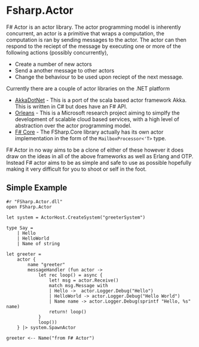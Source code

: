 Fsharp.Actor
============

F# Actor is an actor library. The actor programming model is inherently concurrent, an actor is a primitive that wraps a computation, the computation is ran by sending messages to the actor.
The actor can then respond to the reciept of the message by executing one or more of the following actions (possibly concurrently),

 * Create a number of new actors
 * Send a another message to other actors
 * Change the behaviour to be used upon reciept of the next message.

Currently there are a couple of actor libraries on the .NET platform
    
* [AkkaDotNet](https://github.com/akkadotnet/akka.net) - This is a port of the scala based actor framework Akka. This is written in C# but does have an F# API.
* [Orleans](http://research.microsoft.com/en-us/projects/orleans/) - This is a Microsoft research project aiming to simplfy the development of scalable cloud based services, with a high level of abstraction over the actor programming model.  
* [F# Core](http://msdn.microsoft.com/en-us/library/ee370357.aspx) - The FSharp.Core library actually has its own actor implementation in the form of the `MailboxProcessor<'T>` type. 

F# Actor in no way aims to be a clone of either of these however it does draw on the ideas in all of the above frameworks as well as Erlang and OTP. Instead F# actor aims to be as simple and safe to use as possible hopefully
making it very difficult for you to shoot or self in the foot.

Simple Example
--------------

	#r "FSharp.Actor.dll"
	open FSharp.Actor
	
	let system = ActorHost.CreateSystem("greeterSystem")
	
	type Say =
	    | Hello
	    | HelloWorld
	    | Name of string
	
	let greeter = 
	    actor {
	        name "greeter"
	        messageHandler (fun actor ->
	            let rec loop() = async {
	                let! msg = actor.Receive()
	                match msg.Message with
	                | Hello ->  actor.Logger.Debug("Hello")
	                | HelloWorld -> actor.Logger.Debug("Hello World")
	                | Name name -> actor.Logger.Debug(sprintf "Hello, %s" name)
	                return! loop()
	            }
	            loop())
	    } |> system.SpawnActor
	
	greeter <-- Name("from F# Actor") 
